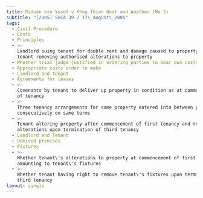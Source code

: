 ```yaml
---
title: Riduan bin Yusof v Khng Thian Huat and Another (No 2)
subtitle: "[2005] SGCA 39 / 17\_August\_2005"
tags:
  - Civil Procedure
  - Costs
  - Principles
  - >-
    Landlord suing tenant for double rent and damage caused to property by
    tenant removing authorised alterations to property
  - Whether trial judge justified in ordering parties to bear own costs of trial
  - Appropriate costs order to make
  - Landlord and Tenant
  - Agreements for leases
  - >-
    Covenants by tenant to deliver up property in condition as at commencement
    of tenancy
  - >-
    Three tenancy arrangements for same property entered into between parties
    consecutively on same terms
  - >-
    Tenant altering property after commencement of first tenancy and removing
    alterations upon termination of third tenancy
  - Landlord and Tenant
  - Demised premises
  - Fixtures
  - >-
    Whether tenant\'s alterations to property at commencement of first tenancy
    amounting to tenant\'s fixtures
  - >-
    Whether tenant having right to remove tenant\'s fixtures upon termination of
    third tenancy
layout: single
---
```


